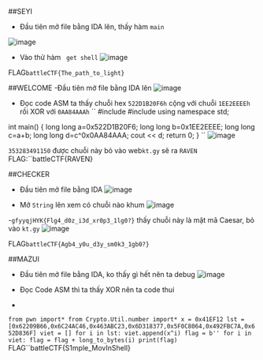 ##SEYI

- Đầu tiên mở file bằng IDA lên, thấy hàm ``main`` 

![image](https://github.com/leviiec/dl/assets/128345171/5407bfec-4767-4b98-af6d-2c7a8cf200dd)

- Vào thử hàm `` get shell``
![image](https://github.com/leviiec/dl/assets/128345171/837e0764-3c89-4d66-b73e-4dd75e240b15)

 FLAG``battleCTF{The_path_to_light}``

 ##WELCOME
-Đầu tiên mở file bằng IDA lên
![image](https://github.com/leviiec/dl/assets/128345171/17a465da-29bd-40da-8647-262a0d44b912)

- Đọc code ASM ta thấy chuỗi hex ``522D1B20F6h`` cộng với chuỗi ``1EE2EEEEh`` rồi XOR với ``0AA84AAAh``
``
#include <iostream>
#include <cmath>
using namespace std;

int main() {
	long long a=0x522D1B20F6;
	long long b=0x1EE2EEEE;
	long long c=a+b;
	long long d=c^0x0AA84AAA;
	cout << d;
	return 0;
}
``
![image](https://github.com/leviiec/dl/assets/128345171/146199eb-397c-4d50-87ce-b2a8a6caf052)

``353283491150`` được chuỗi này bỏ vào web``kt.gy`` sẽ ra ``RAVEN``
FLAG:``battleCTF{RAVEN}

##CHECKER
- Đầu tiên mở file bằng IDA
![image](https://github.com/leviiec/dl/assets/128345171/f74f7c89-2bb8-44a9-994a-4ac0ca2d00ee)

- Mở ``String`` lên xem có chuỗi nào khum
![image](https://github.com/leviiec/dl/assets/128345171/232e8253-c932-4d9e-b7e3-17e9d7910453)

-``gfyyqjHYK{Flg4_d0z_i3d_xr0p3_1lg0?}`` thấy chuỗi này là mật mã Caesar, bỏ vào ``kt.gy``
![image](https://github.com/leviiec/dl/assets/128345171/31dd6f0f-d7a4-4408-add1-53f782bdc75f)

FLAG``battleCTF{Agb4_y0u_d3y_sm0k3_1gb0?}``

##MAZUI
- Đầu tiên mở file bằng IDA, ko thấy gì hết nên ta debug
![image](https://github.com/leviiec/dl/assets/128345171/66fea3df-0ed3-41d7-8ab3-b74c75e3ffc8)

- Đọc Code ASM thì ta thấy XOR nên ta code thui
- 
``
from pwn import*
from Crypto.Util.number import*
x = 0x41EF12
lst = [0x62209B66,0x6C24AC46,0x463ABC23,0x6D318377,0x5F0C8064,0x492FBC7A,0x652D836F]
viet = []
for i in lst:
    viet.append(x^i)
flag = b''
for i in viet:
    flag = flag + long_to_bytes(i)
print(flag)
``
FLAG``battleCTF{S1mple_MovInShell}


